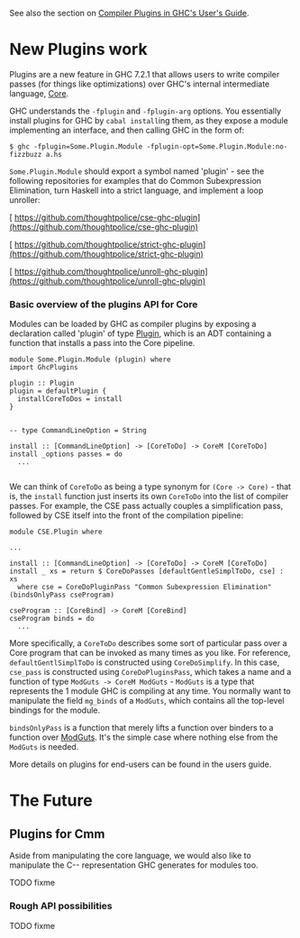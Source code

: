 
See also the section on [Compiler Plugins in GHC's User's Guide](http://www.haskell.org/ghc/docs/7.2.1/html/users_guide/compiler-plugins.html).

# New Plugins work


Plugins are a new feature in GHC 7.2.1 that allows users to write compiler passes (for things like optimizations) over GHC's internal intermediate language, [Core](commentary/compiler/core-syn-type).


GHC understands the `-fplugin` and `-fplugin-arg` options. You essentially install plugins for GHC by `cabal install`ing them, as they expose a module implementing an interface, and then calling GHC in the form of:

```wiki
$ ghc -fplugin=Some.Plugin.Module -fplugin-opt=Some.Plugin.Module:no-fizzbuzz a.hs
```

`Some.Plugin.Module` should export a symbol named 'plugin' - see the following repositories for examples that do Common Subexpression Elimination, turn Haskell into a strict language, and implement a loop unroller:

[ https://github.com/thoughtpolice/cse-ghc-plugin](https://github.com/thoughtpolice/cse-ghc-plugin)

[ https://github.com/thoughtpolice/strict-ghc-plugin](https://github.com/thoughtpolice/strict-ghc-plugin)

[ https://github.com/thoughtpolice/unroll-ghc-plugin](https://github.com/thoughtpolice/unroll-ghc-plugin)

### Basic overview of the plugins API for Core


Modules can be loaded by GHC as compiler plugins by exposing a declaration called 'plugin' of type [Plugin](http://www.haskell.org/ghc/docs/7.4.2/html/libraries/ghc-7.4.2/CoreMonad.html#t:Plugin), which is an ADT containing a function that installs a pass into the Core pipeline.

```wiki
module Some.Plugin.Module (plugin) where
import GhcPlugins

plugin :: Plugin
plugin = defaultPlugin {
  installCoreToDos = install
}


-- type CommandLineOption = String

install :: [CommandLineOption] -> [CoreToDo] -> CoreM [CoreToDo]
install _options passes = do
  ...


```


We can think of `CoreToDo` as being a type synonym for `(Core -> Core)` - that is, the `install` function just inserts its own `CoreToDo` into the list of compiler passes. For example, the CSE pass actually couples a simplification pass, followed by CSE itself into the front of the compilation pipeline:

```wiki
module CSE.Plugin where

...

install :: [CommandLineOption] -> [CoreToDo] -> CoreM [CoreToDo]
install _ xs = return $ CoreDoPasses [defaultGentleSimplToDo, cse] : xs
  where cse = CoreDoPluginPass "Common Subexpression Elimination" (bindsOnlyPass cseProgram)

cseProgram :: [CoreBind] -> CoreM [CoreBind]
cseProgram binds = do
  ...
```


More specifically, a `CoreToDo` describes some sort of particular pass over a Core program that can be invoked as many times as you like. For reference, `defaultGentlSimplToDo` is constructed using `CoreDoSimplify`. In this case, `cse_pass` is constructed using `CoreDoPluginsPass`, which takes a name and a function of type `ModGuts -> CoreM ModGuts` - `ModGuts` is a type that represents the 1 module GHC is compiling at any time. You normally want to manipulate the field `mg_binds` of a `ModGuts`, which contains all the top-level bindings for the module.

`bindsOnlyPass` is a function that merely lifts a function over binders to a function over [ModGuts](http://www.haskell.org/ghc/docs/latest/html/libraries/ghc-7.2.2/HscTypes.html#t:ModGuts). It's the simple case where nothing else from the `ModGuts` is needed.


More details on plugins for end-users can be found in the users guide.

# The Future

## Plugins for Cmm


Aside from manipulating the core language, we would also like to manipulate the C-- representation GHC generates for modules too.

TODO fixme

### Rough API possibilities

TODO fixme
